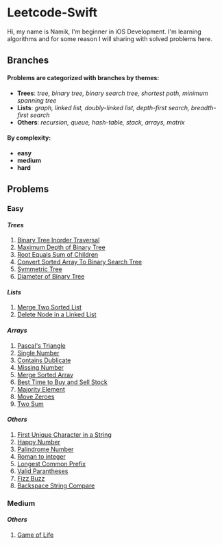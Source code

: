# Leetcode-Swift
Hi, my name is Namik, I'm beginner in iOS Development. I'm learning algorithms and for some reason I will sharing with solved problems here.
## Branches
#### Problems are categorized with branches by themes: 
* **Trees**:  *tree, binary tree, binary search tree, shortest path, minimum spanning tree*
* **Lists**: *graph, linked list, doubly-linked list, depth-first search, breadth-first search*
* **Others**: *recursion, queue, hash-table, stack, arrays, matrix*

#### By complexity:
- **easy**
- **medium**
- **hard**

## Problems
### Easy 
#### *Trees*
1. [Binary Tree Inorder Traversal](https://github.com/Nam-Namazov/Leetcode-Swift/tree/trees/easy/Binary-Tree-Inorder-Traversal) 
2. [Maximum Depth of Binary Tree](https://github.com/Nam-Namazov/Leetcode-Swift/tree/trees/easy/MaximumDepth)
3. [Root Equals Sum of Children](https://github.com/Nam-Namazov/Leetcode-Swift/tree/trees/easy/RootEqualsSumofChildren)
4. [Convert Sorted Array To Binary Search Tree](https://github.com/Nam-Namazov/Leetcode-Swift/tree/trees/easy/Convert_Sorted_Array_to_Binary_Search_Tree)
5. [Symmetric Tree](https://github.com/Nam-Namazov/Leetcode-Swift/tree/trees/easy/Symmetric_Tree)
6. [Diameter of Binary Tree](https://github.com/Nam-Namazov/Leetcode-Swift/tree/trees/easy/Diameter_of_binary_tree)


#### *Lists*
1. [Merge Two Sorted List](https://github.com/Nam-Namazov/Leetcode-Swift/tree/linked_list/easy/merge_two_sorted_list)
2. [Delete Node in a Linked List](https://github.com/Nam-Namazov/Leetcode-Swift/tree/linked_list/easy/delete_node_in_a_linked_list)

#### *Arrays*
1. [Pascal's Triangle](https://github.com/Nam-Namazov/Leetcode-Swift/tree/Arrays/easy/Pascals_Triangle)
2. [Single Number](https://github.com/Nam-Namazov/Leetcode-Swift/tree/Arrays/easy/Single_Number)
3. [Contains Dublicate](https://github.com/Nam-Namazov/Leetcode-Swift/tree/Arrays/easy/Contains_Dublicate)
4. [Missing Number](https://github.com/Nam-Namazov/Leetcode-Swift/tree/Arrays/easy/Missing_Number)
5. [Merge Sorted Array](https://github.com/Nam-Namazov/Leetcode-Swift/tree/Arrays/easy/Merge_Sorted_Array)
6. [Best Time to Buy and Sell Stock](https://github.com/Nam-Namazov/Leetcode-Swift/tree/Arrays/easy/Best_Time_To_Buy_And_Sell_Stock)
7. [Majority Element](https://github.com/Nam-Namazov/Leetcode-Swift/tree/Arrays/easy/Majority_Element)
8. [Move Zeroes](https://github.com/Nam-Namazov/Leetcode-Swift/tree/Arrays/easy/Move_Zeroes)
9. [Two Sum](https://github.com/Nam-Namazov/Leetcode-Swift/tree/Arrays/easy/Two_Sum)


#### *Others*
1. [First Unique Character in a String](https://github.com/Nam-Namazov/Leetcode-Swift/tree/Others/easy/First_unique_character_in_string)
2. [Happy Number](https://github.com/Nam-Namazov/Leetcode-Swift/tree/Others/easy/Happy_Number)
3. [Palindrome Number](https://github.com/Nam-Namazov/Leetcode-Swift/tree/Others/easy/Palindrome_Number)
4. [Roman to integer](https://github.com/Nam-Namazov/Leetcode-Swift/tree/Others/easy/roman_to_integer)
5. [Longest Common Prefix](https://github.com/Nam-Namazov/Leetcode-Swift/tree/Others/easy/longest_common_prefix)
6. [Valid Parantheses](https://github.com/Nam-Namazov/Leetcode-Swift/tree/Others/easy/Valid_Parantheses)
7. [Fizz Buzz](https://github.com/Nam-Namazov/Leetcode-Swift/tree/Others/easy/Fizz_Buzz)
8. [Backspace String Compare](https://github.com/Nam-Namazov/Leetcode-Swift/tree/Others/easy/Backspace_String_Compare)

### Medium 
#### *Others*
1. [Game of Life](https://github.com/Nam-Namazov/Leetcode-Swift/tree/Others/medium/Game_of_life)

